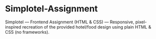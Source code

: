 # Simplotel-Assignment
Simplotel — Frontend Assignment (HTML &amp; CSS) — Responsive, pixel-inspired recreation of the provided hotel/food design using plain HTML &amp; CSS (no frameworks).
